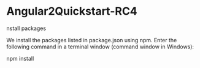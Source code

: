# Angular2Quickstart-RC4

nstall packages

We install the packages listed in package.json using npm. Enter the following command in a terminal window (command window in Windows):

npm install
